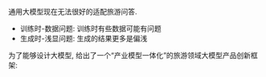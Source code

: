 通用大模型现在无法很好的适配旅游问答.
- 训练时-数据问题: 训练时有些数据可能有问题
- 生成时-浅显问题: 生成的结果更多是偏浅

为了能够设计大模型, 给出了一个“产业模型一体化”的旅游领域大模型产品创新框架: 

